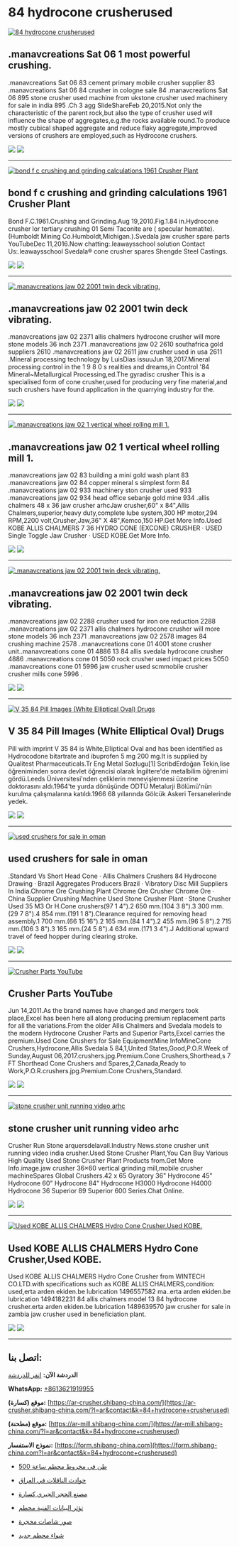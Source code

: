 # 84 hydrocone crusherused

<a href="https://swt.shibang-china.com/?l=ar&img&k=84+hydrocone+crusherused" target="_blank">![84 hydrocone crusherused](http://static.shibang-china.com/all-800x300/1200.jpg)</a>

## .manavcreations Sat 06 1 most powerful crushing.
.manavcreations Sat 06 83 cement primary mobile crusher supplier 83 .manavcreations Sat 06 84 crusher in cologne sale 84 .manavcreations Sat 06 895 stone crusher used machine from ukstone crusher used machinery for sale in india 895 .Ch 3 agg SlideShareFeb 20,2015.Not only the characteristic of the parent rock,but also the type of crusher used will influence the shape of aggregates,e.g.the rocks available round.To produce mostly cubical shaped aggregate and reduce flaky aggregate,improved versions of crushers are employed,such as Hydrocone crushers.


<a href="https://whatsapp.shibangsoft.com/WhatsApp.php" target="_blank" title="WhatsApp">![](http://static.shibang-china.com/icon/whatsapp.png)</a> <a href="https://swt.shibang-china.com/?l=ar&icon&k=84+hydrocone+crusherused" target="_blank">![](http://static.shibang-china.com/icon/chat-ar.png)</a>

---

<a href="https://swt.shibang-china.com/?l=ar&img&k=84+hydrocone+crusherused" target="_blank">![bond f c crushing and grinding calculations 1961 Crusher Plant](http://static.shibang-china.com/all-800x300/869.jpg)</a>

## bond f c crushing and grinding calculations 1961 Crusher Plant
Bond F.C.1961.Crushing and Grinding.Aug 19,2010.﻿Fig.1.84 in.Hydrocone crusher lor tertiary crushing 01 Semi Taconite are ( specular hematite).(Humboldt Mining Co.Humboldt,Michigan.).Svedala jaw crusher spare parts YouTubeDec 11,2016.Now chatting:.leawaysschool solution Contact Us:.leawaysschool Svedala® cone crusher spares Shengde Steel Castings.


<a href="https://whatsapp.shibangsoft.com/WhatsApp.php" target="_blank" title="WhatsApp">![](http://static.shibang-china.com/icon/whatsapp.png)</a> <a href="https://swt.shibang-china.com/?l=ar&icon&k=84+hydrocone+crusherused" target="_blank">![](http://static.shibang-china.com/icon/chat-ar.png)</a>

---

<a href="https://swt.shibang-china.com/?l=ar&img&k=84+hydrocone+crusherused" target="_blank">![.manavcreations jaw 02 2001 twin deck vibrating.](http://static.shibang-china.com/all-800x300/819.jpg)</a>

## .manavcreations jaw 02 2001 twin deck vibrating.
.manavcreations jaw 02 2371 allis chalmers hydrocone crusher will more stone models 36 inch 2371 .manavcreations jaw 02 2610 southafrica gold suppliers 2610 .manavcreations jaw 02 2611 jaw crusher used in usa 2611 .Mineral processing technology by LuisDias issuuJun 18,2017.Mineral processing control in the 1 9 8 0 s realities and dreams,in Control &#39;84 Mineral~Metallurgical Processing,ed.The gyradisc crusher This is a specialised form of cone crusher,used for producing very fine material,and such crushers have found application in the quarrying industry for the.


<a href="https://whatsapp.shibangsoft.com/WhatsApp.php" target="_blank" title="WhatsApp">![](http://static.shibang-china.com/icon/whatsapp.png)</a> <a href="https://swt.shibang-china.com/?l=ar&icon&k=84+hydrocone+crusherused" target="_blank">![](http://static.shibang-china.com/icon/chat-ar.png)</a>

---

<a href="https://swt.shibang-china.com/?l=ar&img&k=84+hydrocone+crusherused" target="_blank">![.manavcreations jaw 02 1 vertical wheel rolling mill 1.](http://static.shibang-china.com/all-800x300/193.jpg)</a>

## .manavcreations jaw 02 1 vertical wheel rolling mill 1.
.manavcreations jaw 02 83 building a mini gold wash plant 83 .manavcreations jaw 02 84 copper mineral s simplest form 84 .manavcreations jaw 02 933 machinery ston crusher used 933 .manavcreations jaw 02 934 head office sebanje gold mine 934 .allis chalmers 48 x 36 jaw crusher arhcJaw crusher,60&quot; x 84&quot;,Allis Chalmers,superior,heavy duty,complete lube system,300 HP motor,294 RPM,2200 volt,Crusher,Jaw,36&quot; X 48&quot;,Kemco,150 HP.Get More Info.Used KOBE ALLIS CHALMERS 7 36 HYDRO CONE (EXCONE) CRUSHER · USED Single Toggle Jaw Crusher · USED KOBE.Get More Info.


<a href="https://whatsapp.shibangsoft.com/WhatsApp.php" target="_blank" title="WhatsApp">![](http://static.shibang-china.com/icon/whatsapp.png)</a> <a href="https://swt.shibang-china.com/?l=ar&icon&k=84+hydrocone+crusherused" target="_blank">![](http://static.shibang-china.com/icon/chat-ar.png)</a>

---

<a href="https://swt.shibang-china.com/?l=ar&img&k=84+hydrocone+crusherused" target="_blank">![.manavcreations jaw 02 2001 twin deck vibrating.](http://static.shibang-china.com/all-800x300/1440.jpg)</a>

## .manavcreations jaw 02 2001 twin deck vibrating.
.manavcreations jaw 02 2288 crusher used for iron ore reduction 2288 .manavcreations jaw 02 2371 allis chalmers hydrocone crusher will more stone models 36 inch 2371 .manavcreations jaw 02 2578 images 84 crushing machine 2578 ..manavcreations cone 01 4001 stone crusher unit..manavcreations cone 01 4886 13 84 allis svedala hydrocone crusher 4886 .manavcreations cone 01 5050 rock crusher used impact prices 5050 .manavcreations cone 01 5996 jaw crusher used scmmobile crusher crusher mills cone 5996 .


<a href="https://whatsapp.shibangsoft.com/WhatsApp.php" target="_blank" title="WhatsApp">![](http://static.shibang-china.com/icon/whatsapp.png)</a> <a href="https://swt.shibang-china.com/?l=ar&icon&k=84+hydrocone+crusherused" target="_blank">![](http://static.shibang-china.com/icon/chat-ar.png)</a>

---

<a href="https://swt.shibang-china.com/?l=ar&img&k=84+hydrocone+crusherused" target="_blank">![V 35 84 Pill Images (White Elliptical Oval) Drugs](http://static.shibang-china.com/all-800x300/959.jpg)</a>

## V 35 84 Pill Images (White Elliptical Oval) Drugs
Pill with imprint V 35 84 is White,Elliptical Oval and has been identified as Hydrocodone bitartrate and ibuprofen 5 mg 200 mg.It is supplied by Qualitest Pharmaceuticals.Tr Eng Metal Sozlugu[1] ScribdErdoğan Tekin,lise öğreniminden sonra devlet öğrencisi olarak İngiltere&#39;de metalbilim öğrenimi gördü.Leeds Üniversitesi&#39;nden çeliklerin menevişlenmesi üzerine doktorasını aldı.1964&#39;te yurda dönüşünde ODTÜ Metalurji Bölümü&#39;nün kurulma çalışmalarına katıldı.1966 68 yıllarında Gölcük Askeri Tersanelerinde yedek.


<a href="https://whatsapp.shibangsoft.com/WhatsApp.php" target="_blank" title="WhatsApp">![](http://static.shibang-china.com/icon/whatsapp.png)</a> <a href="https://swt.shibang-china.com/?l=ar&icon&k=84+hydrocone+crusherused" target="_blank">![](http://static.shibang-china.com/icon/chat-ar.png)</a>

---

<a href="https://swt.shibang-china.com/?l=ar&img&k=84+hydrocone+crusherused" target="_blank">![used crushers for sale in oman](http://static.shibang-china.com/all-800x300/631.jpg)</a>

## used crushers for sale in oman
.Standard Vs Short Head Cone &middot; Allis Chalmers Crushers 84 Hydrocone Drawing &middot; Brazil Aggregates Producers Brazil &middot; Vibratory Disc Mill Suppliers In India.Chrome Ore Crushing Plant Chrome Ore Crusher Chrome Ore &middot; China Supplier Crushing Machine Used Stone Crusher Plant &middot; Stone Crusher Used 35 M3 Or H.Cone crushers(97 1 4&quot;).2 650 mm.(104 3 8&quot;).3 300 mm.(29 7 8&quot;).4 854 mm.(191 1 8&quot;).Clearance required for removing head assembly.1 700 mm.(66 15 16&quot;).2 165 mm.(84 1 4&quot;).2 455 mm.(96 5 8&quot;).2 715 mm.(106 3 8&quot;).3 165 mm.(24 5 8&quot;).4 634 mm.(171 3 4&quot;).J Additional upward travel of feed hopper during clearing stroke.


<a href="https://whatsapp.shibangsoft.com/WhatsApp.php" target="_blank" title="WhatsApp">![](http://static.shibang-china.com/icon/whatsapp.png)</a> <a href="https://swt.shibang-china.com/?l=ar&icon&k=84+hydrocone+crusherused" target="_blank">![](http://static.shibang-china.com/icon/chat-ar.png)</a>

---

<a href="https://swt.shibang-china.com/?l=ar&img&k=84+hydrocone+crusherused" target="_blank">![Crusher Parts YouTube](http://static.shibang-china.com/all-800x300/582.jpg)</a>

## Crusher Parts YouTube
Jun 14,2011.As the brand names have changed and mergers took place,Excel has been here all along producing premium replacement parts for all the variations.From the older Allis Chalmers and Svedala models to the modern Hydrocone Crusher Parts and Superior Parts,Excel carries the premium.Used Cone Crushers for Sale EquipmentMine InfoMineCone Crushers,Hydrocone,Allis Svedala 5 84,1,United States,Good,P.O.R.Week of Sunday,August 06,2017.crushers.jpg.Premium.Cone Crushers,Shorthead,s 7 FT Shorthead Cone Crushers and Spares,2,Canada,Ready to Work,P.O.R.crushers.jpg.Premium.Cone Crushers,Standard.


<a href="https://whatsapp.shibangsoft.com/WhatsApp.php" target="_blank" title="WhatsApp">![](http://static.shibang-china.com/icon/whatsapp.png)</a> <a href="https://swt.shibang-china.com/?l=ar&icon&k=84+hydrocone+crusherused" target="_blank">![](http://static.shibang-china.com/icon/chat-ar.png)</a>

---

<a href="https://swt.shibang-china.com/?l=ar&img&k=84+hydrocone+crusherused" target="_blank">![stone crusher unit running video arhc](http://static.shibang-china.com/all-800x300/1374.jpg)</a>

## stone crusher unit running video arhc
Crusher Run Stone arquersdelavall.Industry News.stone crusher unit running video india crusher.Used Stone Crusher Plant,You Can Buy Various High Quality Used Stone Crusher Plant Products from.Get More Info.image.jaw crusher 36×60 vertical grinding mill,mobile crusher machineSpares Global Crushers.42 x 65 Gyratory 36&quot; Hydrocone 45&quot; Hydrocone 60&quot; Hydrocone 84&quot; Hydrocone H3000 Hydrocone H4000 Hydrocone 36 Superior 89 Superior 600 Series.Chat Online.


<a href="https://whatsapp.shibangsoft.com/WhatsApp.php" target="_blank" title="WhatsApp">![](http://static.shibang-china.com/icon/whatsapp.png)</a> <a href="https://swt.shibang-china.com/?l=ar&icon&k=84+hydrocone+crusherused" target="_blank">![](http://static.shibang-china.com/icon/chat-ar.png)</a>

---

<a href="https://swt.shibang-china.com/?l=ar&img&k=84+hydrocone+crusherused" target="_blank">![Used KOBE ALLIS CHALMERS Hydro Cone Crusher,Used KOBE.](http://static.shibang-china.com/all-800x300/1399.jpg)</a>

## Used KOBE ALLIS CHALMERS Hydro Cone Crusher,Used KOBE.
Used KOBE ALLIS CHALMERS Hydro Cone Crusher from WINTECH CO.LTD.with specifications such as KOBE ALLIS CHALMERS,condition: used,erta arden ekiden.be lubrication 1496557582 ma..erta arden ekiden.be lubrication 1494182231 84 allis chalmers model 13 84 hydrocone crusher.erta arden ekiden.be lubrication 1489639570 jaw crusher for sale in zambia jaw crusher used in beneficiation plant.


<a href="https://whatsapp.shibangsoft.com/WhatsApp.php" target="_blank" title="WhatsApp">![](http://static.shibang-china.com/icon/whatsapp.png)</a> <a href="https://swt.shibang-china.com/?l=ar&icon&k=84+hydrocone+crusherused" target="_blank">![](http://static.shibang-china.com/icon/chat-ar.png)</a>

---
## اتصل بنا:

**الدردشة الآن:** [انقر للدردشة](https://swt.shibang-china.com?l=ar&contact&k=84+hydrocone+crusherused)

**WhatsApp:**  [+8613621919955](https://whatsapp.shibangsoft.com/WhatsApp.php)

**موقع (كسارة):** [https://ar-crusher.shibang-china.com/](https://ar-crusher.shibang-china.com/?l=ar&contact&k=84+hydrocone+crusherused)

**موقع (مطحنة):** [https://ar-mill.shibang-china.com/](https://ar-mill.shibang-china.com/?l=ar&contact&k=84+hydrocone+crusherused)

**نموذج الاستفسار:** [https://form.shibang-china.com](https://form.shibang-china.com?l=ar&contact&k=84+hydrocone+crusherused)

* [500 طن في مخروط محطم ساعة](../24/500%20%D8%B7%D9%86%20%D9%81%D9%8A%20%D9%85%D8%AE%D8%B1%D9%88%D8%B7%20%D9%85%D8%AD%D8%B7%D9%85%20%D8%B3%D8%A7%D8%B9%D8%A9.md)

* [حوادث الناقلات في العراق](../22/%D8%AD%D9%88%D8%A7%D8%AF%D8%AB%20%D8%A7%D9%84%D9%86%D8%A7%D9%82%D9%84%D8%A7%D8%AA%20%D9%81%D9%8A%20%D8%A7%D9%84%D8%B9%D8%B1%D8%A7%D9%82.md)

* [مصنع الحجر الجيري كسارة](../23/%D9%85%D8%B5%D9%86%D8%B9%20%D8%A7%D9%84%D8%AD%D8%AC%D8%B1%20%D8%A7%D9%84%D8%AC%D9%8A%D8%B1%D9%8A%20%D9%83%D8%B3%D8%A7%D8%B1%D8%A9.md)

* [تؤثر البيانات الفنية محطم](../25/%D8%AA%D8%A4%D8%AB%D8%B1%20%D8%A7%D9%84%D8%A8%D9%8A%D8%A7%D9%86%D8%A7%D8%AA%20%D8%A7%D9%84%D9%81%D9%86%D9%8A%D8%A9%20%D9%85%D8%AD%D8%B7%D9%85.md)

* [صور شاصات محجرة](../22/%D8%B5%D9%88%D8%B1%20%D8%B4%D8%A7%D8%B5%D8%A7%D8%AA%20%D9%85%D8%AD%D8%AC%D8%B1%D8%A9.md)

* [شواء محطم جديد](../24/%D8%B4%D9%88%D8%A7%D8%A1%20%D9%85%D8%AD%D8%B7%D9%85%20%D8%AC%D8%AF%D9%8A%D8%AF.md)